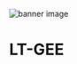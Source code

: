 ![banner image](https://github.com/eMapR/LT-GEE/blob/master/docs/lt_gee_symbols_small.png)

# LT-GEE